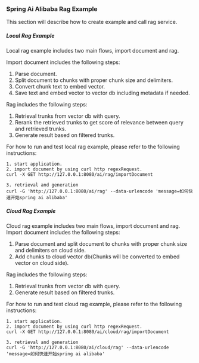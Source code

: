 ### Spring Ai Alibaba Rag Example ###

This section will describe how to create example and call rag service. 

##### Local Rag Example #####

Local rag example includes two main flows, import document and rag.

Import document includes the following steps:
1. Parse document.
2. Split document to chunks with proper chunk size and delimiters.
3. Convert chunk text to embed vector.
4. Save text and embed vector to vector db including metadata if needed.

Rag includes the following steps:
1. Retrieval trunks from vector db with query.
2. Rerank the retrieved trunks to get score of relevance between query and retrieved trunks.
3. Generate result based on filtered trunks.

For how to run and test local rag example, please refer to the following instructions:
```
1. start application.
2. import document by using curl http regexRequest.
curl -X GET http://127.0.0.1:8080/ai/rag/importDocument

3. retrieval and generation
curl -G 'http://127.0.0.1:8080/ai/rag' --data-urlencode 'message=如何快速开始spring ai alibaba'
```

##### Cloud Rag Example #####

Cloud rag example includes two main flows, import document and rag.
Import document includes the following steps:
1. Parse document and split document to chunks with proper chunk size and delimiters on cloud side.
2. Add chunks to cloud vector db(Chunks will be converted to embed vector on cloud side).

Rag includes the following steps:
1. Retrieval trunks from vector db with query.
2. Generate result based on filtered trunks.

For how to run and test cloud rag example, please refer to the following instructions:
```
1. start application.
2. import document by using curl http regexRequest.
curl -X GET http://127.0.0.1:8080/ai/cloud/rag/importDocument

3. retrieval and generation
curl -G 'http://127.0.0.1:8080/ai/cloud/rag' --data-urlencode 'message=如何快速开始spring ai alibaba'
```
